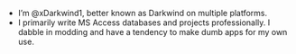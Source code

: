 - I’m @xDarkwind1, better known as Darkwind on multiple platforms.
- I primarily write MS Access databases and projects professionally. I dabble in modding and have a tendency to make dumb apps for my own use.

<!---
xDarkwind1/xDarkwind1 is a ✨ special ✨ repository because its `README.md` (this file) appears on your GitHub profile.
You can click the Preview link to take a look at your changes.
--->
